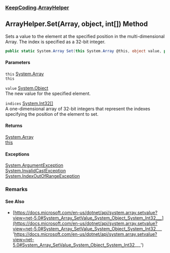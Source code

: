 ### [KeepCoding](KeepCoding.md 'KeepCoding').[ArrayHelper](KeepCoding_ArrayHelper.md 'KeepCoding.ArrayHelper')
## ArrayHelper.Set(Array, object, int[]) Method
Sets a value to the element at the specified position in the multi-dimensional Array. The index is specified as a 32-bit integer.  
```csharp
public static System.Array Set(this System.Array @this, object value, params int[] indices);
```
#### Parameters
<a name='KeepCoding_ArrayHelper_Set(System_Array_object_int__)_this'></a>
`this` [System.Array](https://docs.microsoft.com/en-us/dotnet/api/System.Array 'System.Array')  
`this`
  
<a name='KeepCoding_ArrayHelper_Set(System_Array_object_int__)_value'></a>
`value` [System.Object](https://docs.microsoft.com/en-us/dotnet/api/System.Object 'System.Object')  
The new value for the specified element.
  
<a name='KeepCoding_ArrayHelper_Set(System_Array_object_int__)_indices'></a>
`indices` [System.Int32](https://docs.microsoft.com/en-us/dotnet/api/System.Int32 'System.Int32')[[]](https://docs.microsoft.com/en-us/dotnet/api/System.Array 'System.Array')  
A one-dimensional array of 32-bit integers that represent the indexes specifying the position of the element to set.
  
#### Returns
[System.Array](https://docs.microsoft.com/en-us/dotnet/api/System.Array 'System.Array')  
[this](KeepCoding_ArrayHelper_Set(System_Array_object_int__).md#KeepCoding_ArrayHelper_Set(System_Array_object_int__)_this 'KeepCoding.ArrayHelper.Set(System.Array, object, int[]).this')
#### Exceptions
[System.ArgumentException](https://docs.microsoft.com/en-us/dotnet/api/System.ArgumentException 'System.ArgumentException')  
[System.InvalidCastException](https://docs.microsoft.com/en-us/dotnet/api/System.InvalidCastException 'System.InvalidCastException')  
[System.IndexOutOfRangeException](https://docs.microsoft.com/en-us/dotnet/api/System.IndexOutOfRangeException 'System.IndexOutOfRangeException')  
### Remarks
#### See Also
- [https://docs.microsoft.com/en-us/dotnet/api/system.array.setvalue?view=net-5.0#System_Array_SetValue_System_Object_System_Int32___](https://docs.microsoft.com/en-us/dotnet/api/system.array.setvalue?view=net-5.0#System_Array_SetValue_System_Object_System_Int32___ 'https://docs.microsoft.com/en-us/dotnet/api/system.array.setvalue?view=net-5.0#System_Array_SetValue_System_Object_System_Int32___')
